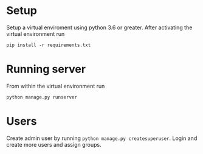 # Setup
Setup a virtual enviroment using python 3.6 or greater. After activating the virtual environment run
```
pip install -r requirements.txt
```
# Running server
From within the virtual environment run
```
python manage.py runserver
```

# Users
Create admin user by running `python manage.py createsuperuser`.
Login and create more users and assign groups.
